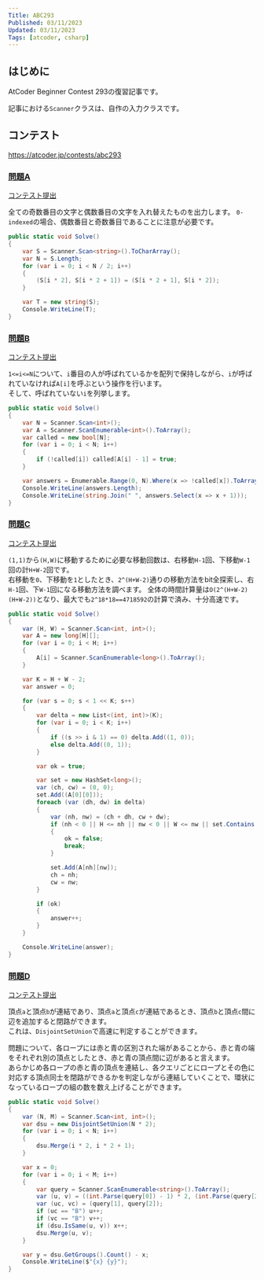 ```yaml
---
Title: ABC293
Published: 03/11/2023
Updated: 03/11/2023
Tags: [atcoder, csharp]
---
```


## はじめに

AtCoder Beginner Contest 293の復習記事です。

記事における`Scanner`クラスは、自作の入力クラスです。

## コンテスト

<https://atcoder.jp/contests/abc293>

### [問題A](https://atcoder.jp/contests/abc293/tasks/abc293_a)

[コンテスト提出](https://atcoder.jp/contests/ABC293/submissions/39600481)

全ての奇数番目の文字と偶数番目の文字を入れ替えたものを出力します。
`0-indexed`の場合、偶数番目と奇数番目であることに注意が必要です。

```csharp
public static void Solve()
{
    var S = Scanner.Scan<string>().ToCharArray();
    var N = S.Length;
    for (var i = 0; i < N / 2; i++)
    {
        (S[i * 2], S[i * 2 + 1]) = (S[i * 2 + 1], S[i * 2]);
    }

    var T = new string(S);
    Console.WriteLine(T);
}
```

### [問題B](https://atcoder.jp/contests/abc293/tasks/abc293_b)

[コンテスト提出](https://atcoder.jp/contests/ABC293/submissions/39607963)

`1<=i<=N`について、`i`番目の人が呼ばれているかを配列で保持しながら、`i`が呼ばれていなければ`A[i]`を呼ぶという操作を行います。  
そして、呼ばれていない`i`を列挙します。

```csharp
public static void Solve()
{
    var N = Scanner.Scan<int>();
    var A = Scanner.ScanEnumerable<int>().ToArray();
    var called = new bool[N];
    for (var i = 0; i < N; i++)
    {
        if (!called[i]) called[A[i] - 1] = true;
    }

    var answers = Enumerable.Range(0, N).Where(x => !called[x]).ToArray();
    Console.WriteLine(answers.Length);
    Console.WriteLine(string.Join(" ", answers.Select(x => x + 1)));
}
```

### [問題C](https://atcoder.jp/contests/abc293/tasks/abc293_c)

[コンテスト提出](https://atcoder.jp/contests/ABC293/submissions/39616941)

`(1,1)`から`(H,W)`に移動するために必要な移動回数は、右移動`H-1`回、下移動`W-1`回の計`H+W-2`回です。  
右移動を`0`、下移動を`1`としたとき、`2^(H+W-2)`通りの移動方法をbit全探索し、右`H-1`回、下`W-1`回になる移動方法を調べます。
全体の時間計算量は`O(2^(H+W-2)(H+W-2))`となり、最大でも`2^18*18==4718592`の計算で済み、十分高速です。

```csharp
public static void Solve()
{
    var (H, W) = Scanner.Scan<int, int>();
    var A = new long[H][];
    for (var i = 0; i < H; i++)
    {
        A[i] = Scanner.ScanEnumerable<long>().ToArray();
    }

    var K = H + W - 2;
    var answer = 0;

    for (var s = 0; s < 1 << K; s++)
    {
        var delta = new List<(int, int)>(K);
        for (var i = 0; i < K; i++)
        {
            if ((s >> i & 1) == 0) delta.Add((1, 0));
            else delta.Add((0, 1));
        }

        var ok = true;

        var set = new HashSet<long>();
        var (ch, cw) = (0, 0);
        set.Add((A[0][0]));
        foreach (var (dh, dw) in delta)
        {
            var (nh, nw) = (ch + dh, cw + dw);
            if (nh < 0 || H <= nh || nw < 0 || W <= nw || set.Contains(A[nh][nw]))
            {
                ok = false;
                break;
            }

            set.Add(A[nh][nw]);
            ch = nh;
            cw = nw;
        }

        if (ok)
        {
            answer++;
        }
    }

    Console.WriteLine(answer);
}
```

### [問題D](https://atcoder.jp/contests/abc293/tasks/abc293_d)

[コンテスト提出](https://atcoder.jp/contests/ABC293/submissions/39620255)

頂点`a`と頂点`b`が連結であり、頂点`a`と頂点`c`が連結であるとき、頂点`b`と頂点`c`間に辺を追加すると閉路ができます。  
これは、`DisjointSetUnion`で高速に判定することができます。

問題について、各ロープには赤と青の区別された端があることから、赤と青の端をそれぞれ別の頂点としたとき、赤と青の頂点間に辺があると言えます。  
あらかじめ各ロープの赤と青の頂点を連結し、各クエリごとにロープとその色に対応する頂点同士を閉路ができるかを判定しながら連結していくことで、環状になっているロープの組の数を数え上げることができます。

```csharp
public static void Solve()
{
    var (N, M) = Scanner.Scan<int, int>();
    var dsu = new DisjointSetUnion(N * 2);
    for (var i = 0; i < N; i++)
    {
        dsu.Merge(i * 2, i * 2 + 1);
    }

    var x = 0;
    for (var i = 0; i < M; i++)
    {
        var query = Scanner.ScanEnumerable<string>().ToArray();
        var (u, v) = ((int.Parse(query[0]) - 1) * 2, (int.Parse(query[2]) - 1) * 2);
        var (uc, vc) = (query[1], query[2]);
        if (uc == "B") u++;
        if (vc == "B") v++;
        if (dsu.IsSame(u, v)) x++;
        dsu.Merge(u, v);
    }

    var y = dsu.GetGroups().Count() - x;
    Console.WriteLine($"{x} {y}");
}
```
